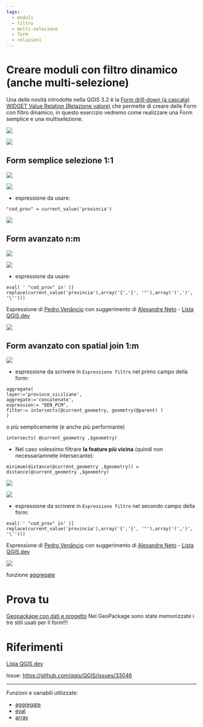 ```yaml
---
tags:
  - moduli
  - filtro
  - multi-selezione
  - form
  - relazioni
---
```


# Creare moduli con filtro dinamico (anche multi-selezione)

Una delle novità introdotte nella QGIS 3.2 è la [Form drill-down (a cascata) WIDGET Value Relation (Relazione valore)](https://hfcqgis.opendatasicilia.it/release/novita_32/#form-drill-down-a-cascata-widget-value-relation-relazione-valore) che permette di creare delle Form con filtro dinamico, in questo esercizio vedremo come realizzare una Form semplice e una multiselezione.

[![](../img/esempi/drilldown_form/img_00.png)](../img/esempi/drilldown_form/img_00.png)

[![](../img/esempi/drilldown_form/img_03.png)](../img/esempi/drilldown_form/img_03.png)

## Form semplice selezione 1:1

[![](../img/esempi/drilldown_form/img_06.png)](../img/esempi/drilldown_form/img_06.png)

[![](../img/esempi/drilldown_form/img_07.png)](../img/esempi/drilldown_form/img_07.png)

- espressione da usare:

```
"cod_prov" = current_value('provincia')
```

[![](../img/esempi/drilldown_form/drill3.gif)](../img/esempi/drilldown_form/drill3.gif)

## Form avanzato n:m

[![](../img/esempi/drilldown_form/img_04.png)](../img/esempi/drilldown_form/img_04.png)

[![](../img/esempi/drilldown_form/img_05.png)](../img/esempi/drilldown_form/img_05.png)

- espressione da usare:

```
eval( ' "cod_prov" in' || replace(current_value('provincia'),array('{','}', '"'),array('(',')', '\'')))
```

Espressione di [Pedro Venâncio](https://twitter.com/PedroNGV) con suggerimento di [Alexandre Neto](https://twitter.com/AlexNetoGeo) - 
[Lista QGIS dev](http://osgeo-org.1560.x6.nabble.com/QGIS-Developer-Drill-down-forms-with-multiple-selections-option-td5422867.html)


[![](../img/esempi/drilldown_form/drill2.gif)](../img/esempi/drilldown_form/drill2.gif)

## Form avanzato con spatial join 1:m

[![](../img/esempi/drilldown_form/img_01.png)](../img/esempi/drilldown_form/img_01.png)

- espressione da scrivere in `Espressione filtro` nel primo campo della form:
  
```
aggregate( 
layer:='province_siciliane', 
aggregate:='concatenate', 
expression:= "DEN_PCM", 
filter:= intersects(@current_geometry, geometry(@parent) )
) 
```

o più semplicemente (e anche più performante)

```
intersects( @current_geometry ,$geometry)
```

- Nel caso volessimo filtrare **la feature più vicina** (quindi non necessariamnete intersecante):

```
minimum(distance(@current_geometry ,$geometry)) = distance(@current_geometry ,$geometry)
```

[![](../img/esempi/drilldown_form/drill4.gif)](../img/esempi/drilldown_form/drill4.gif)


[![](../img/esempi/drilldown_form/img_02.png)](../img/esempi/drilldown_form/img_02.png)

- espressione da scrivere in `Espressione filtro` nel secondo campo della form:

```
eval( ' "cod_prov" in' || replace(current_value('provincia'),array('{','}', '"'),array('(',')', '\'')))
```

Espressione di [Pedro Venâncio](https://twitter.com/PedroNGV) con suggerimento di [Alexandre Neto](https://twitter.com/AlexNetoGeo) - 
[Lista QGIS dev](http://osgeo-org.1560.x6.nabble.com/QGIS-Developer-Drill-down-forms-with-multiple-selections-option-td5422867.html)

[![](../img/esempi/drilldown_form/drill1.gif)](../img/esempi/drilldown_form/drill1.gif)

funzione [aggregate](http://hfcqgis.opendatasicilia.it/it/latest/gr_funzioni/aggregates/aggregate.html)


# Prova tu

[Geopackage con dati e progetto](../prova_tu/drilldown_form_multiple.zip)
Nel GeoPackage sono state memorizzate i tre stili usati per il form!!!

# Riferimenti

[Lista QGIS dev](http://osgeo-org.1560.x6.nabble.com/QGIS-Developer-Drill-down-forms-with-multiple-selections-option-td5422867.html)

Issue: https://github.com/qgis/QGIS/issues/33046

---

Funzioni e variabili utilizzate:

* [aggregate](../gr_funzioni/aggrega/aggrega_unico.md#aggregate)
* [eval](../gr_funzioni/generale/generale_unico.md#eval)
* [array](../gr_funzioni/array/array_unico.md#array)
